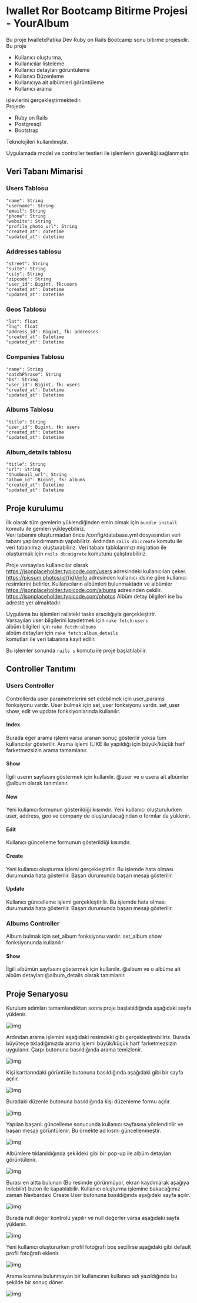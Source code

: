# Iwallet Ror Bootcamp Bitirme Projesi - YourAlbum
Bu proje IwalletxPatika Dev Ruby on Rails Bootcamp sonu bitirme projesidir. Bu proje
* Kullanıcı oluşturma,
* Kullanıcılar listeleme
* Kullanıcı detayları görüntüleme
* Kullanıcı Düzenleme
* Kullanıcıya ait albümleri görüntüleme
* Kullanıcı arama  

işlevlerini gerçekleştirmektedir.  
Projede
* Ruby on Rails
* Postgresql
* Bootstrap

Teknolojileri kullanılmıştır. 

Uygulamada model ve controller testleri ile işlemlerin güvenliği sağlanmıştır. 
## Veri Tabanı Mimarisi
### Users Tablosu
    "name": String
    "username": String
    "email": String
    "phone": String
    "website": String
    "profile_photo_url": String
    "created_at": datetime
    "updated_at": datetime
### Addresses tablosu
    "street": String
    "suite": String
    "city": String
    "zipcode": String
    "user_id": Bigint, fk:users
    "created_at": Datetime
    "updated_at": Datetime
### Geos Tablosu
    "lat": float
    "lng": float
    "address_id": Bigint, fk: addresses
    "created_at": Datetime
    "updated_at": Datetime
### Companies Tablosu
    "name": String
    "catchPhrase": String
    "bs": String
    "user_id": Bigint, fk: users
    "created_at": Datetime
    "updated_at": Datetime
### Albums Tablosu
    "title": String
    "user_id": Bigint, fk: users
    "created_at": Datetime
    "updated_at": Datetime
### Album_details tablosu
    "title": String
    "url": String
    "thumbnail_url": String
    "album_id": Bigint, fk: albums
    "created_at": Datetime
    "updated_at": Datetime

## Proje kurulumu

İlk olarak tüm gemlerin yüklendiğinden emin olmak için ``` bundle install ``` komutu ile gemleri yükleyebiliriz.   
Veri tabanını oluşturmadan önce /config/database.yml dosyasından veri tabanı yapılandırmamızı yapabiliriz. Ardından ``` rails db:create ``` komutu ile veri tabanımızı oluşturabiliriz. Veri tabanı tablolarımızı migration ile oluşturmak için ``` rails db:migrate ``` komutunu çalıştırabiliriz. 

Proje varsayılan kullanıcılar olarak https://jsonplaceholder.typicode.com/users adresindeki kullanıcıları çeker. https://picsum.photos/id/{id}/info adresinden kullanıcı idsine göre kullanıcı resimlerini belirler. Kullanıcıların albümleri bulunmaktadır ve albümler https://jsonplaceholder.typicode.com/albums adresinden çekilir. https://jsonplaceholder.typicode.com/photos Albüm detay bilgileri ise bu adreste yer almaktadır. 

Uygulama bu işlemleri railsteki tasks aracılığıyla gerçekleştirir.  
Varsayılan user bilgilerini kaydetmek için 
```rake fetch:users```  
albüm bilgileri için ```rake fetch:albums```  
albüm detayları için ```rake fetch:album_details```  
komutları ile veri tabanına kayıt edilir. 

Bu işlemler sonunda ```rails s``` komutu ile proje başlatılabilir. 

## Controller Tanıtımı
### Users Controller
Controllerda user parametrelerini set edebilmek için user_params fonksiyonu vardır. User bulmak için set_user fonksiyonu vardır. set_user show, edit ve update fonksiyonlarında kullanılır. 
#### Index
Burada eğer arama işlemi varsa aranan sonuç gösterilir yoksa tüm kullanıcılar gösterilir. Arama işlemi ILIKE ile yapıldığı için büyük/küçük harf farketmezsizin arama tamamlanır. 
#### Show
İlgili userın sayfasını göstermek için kullanılır. @user ve o usera ait albümler @album olarak tanımlanır. 
#### New
Yeni kullanıcı formunun gösterildiği kısımdır. Yeni kullanıcı oluşturulurken user, address, geo ve company de oluşturulacağından o formlar da yüklenir. 
#### Edit
Kullanıcı güncelleme formunun gösterildiği kısımdır. 
#### Create
Yeni kullanıcı oluşturma işlemi gerçekleştirilir. Bu işlemde hata olması durumunda hata gösterilir. Başarı durumunda başarı mesajı gösterilir. 
#### Update
Kullanıcı güncelleme işlemi gerçekleştirilir. Bu işlemde hata olması durumunda hata gösterilir. Başarı durumunda başarı mesajı gösterilir. 
### Albums Controller
Album bulmak için set_album fonksiyonu vardır. set_album show fonksiyonunda kullanılır 
#### Show
İlgili albümün sayfasını göstermek için kullanılır. @album ve o albüme ait albüm detayları @album_details olarak tanımlanır. 
## Proje Senaryosu
Kurulum adımları tamamlandıktan sonra proje başlatıldığında aşağıdaki sayfa yüklenir. 

![img](./img/1-Ana%20Sayfa.png)

Ardından arama işlemini aşağıdaki resimdeki gibi gerçekleştirebiliriz. Burada büyüteçe tıkladığımızda arama işlemi büyük/küçük harf farketmezsizin uygulanır. Çarpı butonuna basıldığında arama temizlenir. 

![img](./img/2-arama.png)

Kişi kartlarındaki görüntüle butonuna basıldığında aşağıdaki gibi bir sayfa açılır. 

![img](./img/3-görüntüle.png)

Buradaki düzenle butonuna basıldığında kişi düzenleme formu açılır. 

![img](./img/4-düzenle.png)

Yapılan başarılı güncelleme sonucunda kullanıcı sayfasına yönlendirilir ve başarı mesajı görüntülenir. Bu örnekte ad kısmı güncellenmeştir. 

![img](./img/5-Başarılı%20Güncelleme.png)

Albümlere tıklanıldığında şekildeki gibi bir pop-up ile albüm detayları görüntülenir. 

![img](./img/6-Album%20Tıklama.png)

Burası en altta bulunan (Bu resimde görünmüyor, ekran kaydırılarak aşağıya inilebilir) buton ile kapatılabilir. Kullanıcı oluşturma işlemine bakacağımız zaman Navbardaki Create User butonuna basıldığında aşağıdaki sayfa açılır. 

![img](./img/7-User%20Oluşturma.png)

Burada null değer kontrolü yapılır ve null değerler varsa aşağıdaki sayfa yüklenir. 

![img](./img/8-Boş%20Değerler%20Hata%20Mesajı.png)

Yeni kullanıcı oluştururken profil fotoğrafı boş seçilirse aşağıdaki gibi default profil fotoğrafı eklenir. 

![img](./img/9-Profil%20fotoğrafı%20boş%20kullanıcı%20oluşturma.png)

Arama kısmına bulunmayan bir kullanıcının kullanıcı adı yazıldığında bu şekilde bir sonuç döner. 

![img](./img/10-Kullanıcı%20bulunamadı%20hatası.png)
